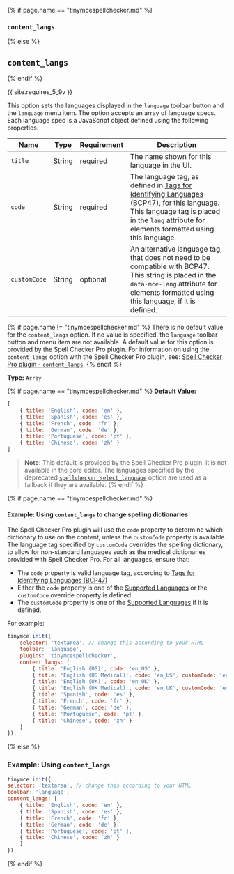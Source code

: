 {% if page.name == "tinymcespellchecker.md" %}
### `content_langs`
{% else %}
## `content_langs`
{% endif %}

{{ site.requires_5_9v }}

This option sets the languages displayed in the `language` toolbar button and the `language` menu item. The option accepts an array of language specs. Each language spec is a JavaScript object defined using the following properties.

| Name | Type | Requirement | Description |
| ---- | ---- | ----------- | ----------- |
| `title` | String | required | The name shown for this language in the UI. |
| `code` | String | required | The language tag, as defined in [Tags for Identifying Languages (BCP47)](https://www.ietf.org/rfc/bcp/bcp47.txt), for this language. This language tag is placed in the `lang` attribute for elements formatted using this language. |
| `customCode` | String | optional | An alternative language tag, that does not need to be compatible with BCP47. This string is placed in the `data-mce-lang` attribute for elements formatted using this language, if it is defined. |

{% if page.name != "tinymcespellchecker.md" %}
There is no default value for the `content_langs` option. If no value is specified, the `language` toolbar button and menu item are not available. A default value for this option is provided by the Spell Checker Pro plugin. For information on using the `content_langs` option with the Spell Checker Pro plugin, see: [Spell Checker Pro plugin - `content_langs`]({{site.baseurl}}/plugins/premium/tinymcespellchecker/#content_langs).
{% endif %}

**Type:** `Array`

{% if page.name == "tinymcespellchecker.md" %}
**Default Value:**

```js
[
    { title: 'English', code: 'en' },
    { title: 'Spanish', code: 'es' },
    { title: 'French', code: 'fr' },
    { title: 'German', code: 'de' },
    { title: 'Portuguese', code: 'pt' },
    { title: 'Chinese', code: 'zh' }
]
```

> **Note:** This default is provided by the Spell Checker Pro plugin, it is not available in the core editor. The languages specified by the deprecated [`spellchecker_select_language`](#spellchecker_select_language) option are used as a fallback if they are available.
{% endif %}

{% if page.name == "tinymcespellchecker.md" %}
#### Example: Using `content_langs` to change spelling dictionaries

The Spell Checker Pro plugin will use the `code` property to determine which dictionary to use on the content, unless the `customCode` property is available. The language tag specified by `customCode` overrides the spelling dictionary, to allow for non-standard languages such as the medical dictionaries provided with Spell Checker Pro. For all languages, ensure that:

- The `code` property is valid language tag, according to [Tags for Identifying Languages (BCP47)](https://www.ietf.org/rfc/bcp/bcp47.txt)
- Either the `code` property is one of the [Supported Languages](#supportedlanguages) or the `customCode` override property is defined.
- The `customCode` property is one of the [Supported Languages](#supportedlanguages) if it is defined.

For example:

```js
tinymce.init({
    selector: 'textarea', // change this according to your HTML
    toolbar: 'language',
    plugins: 'tinymcespellchecker',
    content_langs: [
        { title: 'English (US)', code: 'en_US' },
        { title: 'English (US Medical)', code: 'en_US', customCode: 'en_US-medical' },
        { title: 'English (UK)', code: 'en_UK' },
        { title: 'English (UK Medical)', code: 'en_UK', customCode: 'en_UK-medical' },
        { title: 'Spanish', code: 'es' },
        { title: 'French', code: 'fr' },
        { title: 'German', code: 'de' },
        { title: 'Portuguese', code: 'pt' },
        { title: 'Chinese', code: 'zh' }
    ]
});
```
{% else %}
### Example: Using `content_langs`

```js
tinymce.init({
selector: 'textarea', // change this according to your HTML
toolbar: 'language',
content_langs: [
    { title: 'English', code: 'en' },
    { title: 'Spanish', code: 'es' },
    { title: 'French', code: 'fr' },
    { title: 'German', code: 'de' },
    { title: 'Portuguese', code: 'pt' },
    { title: 'Chinese', code: 'zh' }
    ]
});
```
{% endif %}
